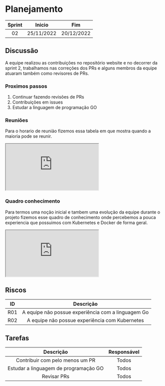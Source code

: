 # Planejamento 
|Sprint|Inicio|Fim|
|:--:|:--:|:--:|
|02|25/11/2022|20/12/2022|

## Discussão

A equipe realizou as contribuições no repositório website e no decorrer da sprint 2, trabalhamos nas correções dos PRs e alguns membros da equipe atuaram também como revisores de PRs.

### Proximos passos

1. Continuar fazendo revisões de PRs
2. Contribuições em issues
3. Estudar a linguagem de programação GO

### Reuniões

Para o horario de reunião fizemos essa tabela em que mostra quando a maioria pode se reunir.

<iframe class="reunioes" src="https://docs.google.com/spreadsheets/d/e/2PACX-1vR3pgIzQHSqF_fO08msi3kfW2Hc7R80OnRBq_QmpOAFPHTg8dRjCW1nMKysShsFu_JdnTKR8I7cy0gn/pubhtml?gid=510136647&range=A1:H15&amp;single=false&amp;widget=false&amp;headers=false"></iframe>

### Quadro conhecimento

Para termos uma noção inicial e tambem uma evolução da equipe durante o projeto fizemos esse quadro de conhecimento onde percebemos a pouca experiencia que possuimos com Kubernetes e Docker de forma geral.

<iframe class="conhecimentos" src="https://docs.google.com/spreadsheets/d/e/2PACX-1vRau9MSMNYSjhmhrZbBKa0AmP-f7WHusXDObaybWjpNyahOUwPHwUFokuu1W7qT6eX88hjrWAjxvEbT/pubhtml?gid=61767909&range=A1:L32&amp;single=true&amp;widget=true&amp;headers=false"></iframe>

## Riscos

|ID|Descrição|
|:--:|:--:|
|R01|A equipe não possue experiência com a linguagem Go|
|R02|A equipe não possue experiência com Kubernetes|

## Tarefas

|Descrição|Responsável|
|:--:|:--:|
|Contribuir com pelo menos um PR| Todos |
|Estudar a linguagem de programação GO| Todos |
|Revisar PRs| Todos |

